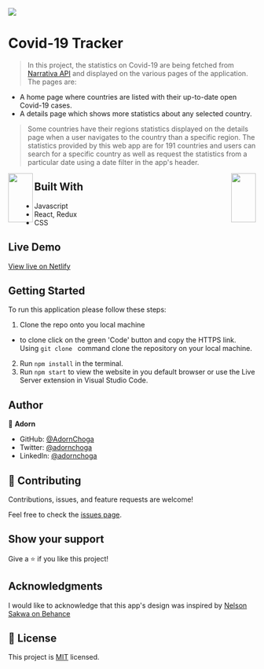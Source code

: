 ![](https://img.shields.io/badge/Microverse-blueviolet)

# Covid-19 Tracker

> In this project, the  statistics on Covid-19 are being fetched from [Narrativa API](https://covid19tracking.narrativa.com/index_en.html) and displayed on the various pages of the application. The pages are:
- A home page where countries are listed with their up-to-date open Covid-19 cases.
- A details page which shows more statistics about any selected country.
> Some countries have their regions statistics displayed on the details page when a user navigates to the country than a specific region.
> The statistics provided by this web app are for 191 countries and users can search for a specific country as well as request the statistics from a particular date using a date filter in the app's header.


<div align="center">
  <img align="left" width="50" height="100" src="https://live.staticflickr.com/65535/51932527363_69f5c1d9a5_h.jpg">
  <img align="right" width="50" height="100" src="https://live.staticflickr.com/65535/51931465342_997f81a5d4_k.jpg">
</div>

## Built With

- Javascript
- React, Redux
- CSS

## Live Demo

[View live on Netlify](https://upbeat-williams-e947cb.netlify.app/)


## Getting Started
To run this application please follow these steps:

1. Clone the repo onto you local machine
 - to clone click on the green 'Code' button and copy the HTTPS link. Using `git clone ` command clone the repository on your local machine.
2. Run `npm install` in the terminal.
3. Run `npm start` to view the website in you default browser or use the Live Server extension in Visual Studio Code.

## Author

👤 **Adorn**

- GitHub: [@AdornChoga](https://github.com/AdornChoga)
- Twitter: [@adornchoga](https://twitter.com/adorn_choga)
- LinkedIn: [@adornchoga](https://www.linkedin.com/in/adorn-choga)


## 🤝 Contributing

Contributions, issues, and feature requests are welcome!

Feel free to check the [issues page](../../issues/).

## Show your support

Give a ⭐️ if you like this project!

## Acknowledgments

I would like to acknowledge that this app's design was inspired by [Nelson Sakwa on Behance](https://www.behance.net/sakwadesignstudio)

## 📝 License

This project is [MIT](./MIT.md) licensed.